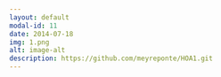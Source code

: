 ```yaml
---
layout: default
modal-id: 11
date: 2014-07-18
img: 1.png
alt: image-alt
description: https://github.com/meyreponte/HOA1.git
---
```


